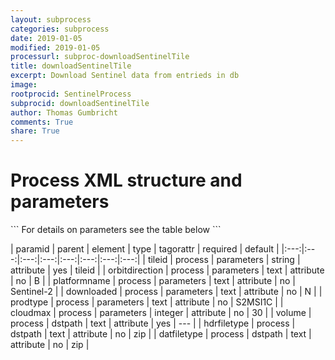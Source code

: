 ```yaml
---
layout: subprocess
categories: subprocess
date: 2019-01-05
modified: 2019-01-05
processurl: subproc-downloadSentinelTile
title: downloadSentinelTile
excerpt: Download Sentinel data from entrieds in db
image: 
rootprocid: SentinelProcess
subprocid: downloadSentinelTile
author: Thomas Gumbricht
comments: True
share: True
---
```


<h1 class='foot-description'>Process XML structure and parameters</h1>
```
For details on parameters see the table below
<?xml version="1.0" ?>
<process>
  <!--Generated from python-->
  <userproj plotid="yourplotid" projectid="yourprojectid" siteid="yoursiteid" system="systemid" tractid="yourtractid" userid="youruserid"/>
  <period endday="DD" endmonth="MM" endyear="YYYY" seasonendday="DD" seasonendmonth="MM" seasonstartday="DD" seasonstartmonth="MM" startday="DD" startmonth="MM" startyear="YYYY" timestep="timestep"/>
  <parameters cloudmax="xyz" downloaded="txtstring" orbitdirection="txtstring" platformname="txtstring" prodtype="txtstring" tileid="txtstring"/>
  <dstpath datfiletype="txtstring" hdrfiletype="txtstring" volume="txtstring"/>
</process>
```

| paramid | parent | element | type | tagorattr | required | default |
|:---:|:---:|:---:|:---:|:---:|:---:|:---:|:---:|
| tileid | process | parameters | string | attribute | yes | tileid |
| orbitdirection | process | parameters | text | attribute | no | B |
| platformname | process | parameters | text | attribute | no | Sentinel-2 |
| downloaded | process | parameters | text | attribute | no | N |
| prodtype | process | parameters | text | attribute | no | S2MSI1C |
| cloudmax | process | parameters | integer | attribute | no | 30 |
| volume | process | dstpath | text | attribute | yes | --- |
| hdrfiletype | process | dstpath | text | attribute | no | zip |
| datfiletype | process | dstpath | text | attribute | no | zip |
